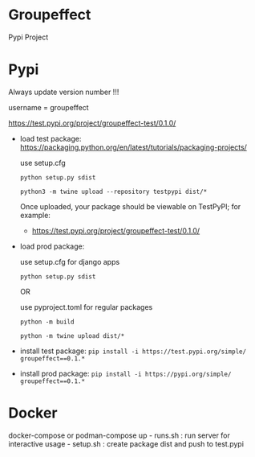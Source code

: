# Groupeffect
Pypi Project

# Pypi

Always update version number !!!

username = groupeffect

https://test.pypi.org/project/groupeffect-test/0.1.0/

- load test package:
    https://packaging.python.org/en/latest/tutorials/packaging-projects/

    use setup.cfg

    `python setup.py sdist`
    
    `python3 -m twine upload --repository testpypi dist/*`
    

    Once uploaded, your package should be viewable on TestPyPI; for example: 
    
    - https://test.pypi.org/project/groupeffect-test/0.1.0/

- load prod package:

    use setup.cfg for django apps

    `python setup.py sdist`

    OR

    use pyproject.toml for regular packages
   
    `python -m build`
   
    `python -m twine upload dist/*`
   

- install test package:
    `pip install -i https://test.pypi.org/simple/ groupeffect==0.1.*`

- install prod package:
    `pip install -i https://pypi.org/simple/ groupeffect==0.1.*`


# Docker

docker-compose or podman-compose up
    - runs.sh : run server for interactive usage
    - setup.sh : create package dist and push to test.pypi